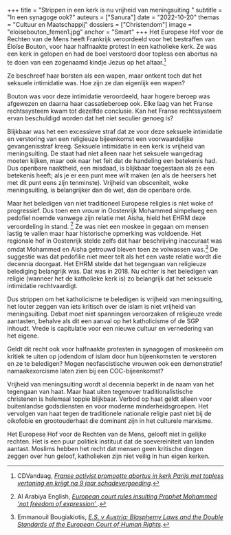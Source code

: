 +++
title = "Strippen in een kerk is nu vrijheid van meningsuiting "
subtitle = "In een synagoge ook?"
auteurs = ["Sanura"]
date = "2022-10-20"
themas = "Cultuur en Maatschappij"
dossiers = ["Christendom"]
image = "eloisebouton_femen1.jpg"
anchor = "Smart"
+++
Het Europese Hof voor de Rechten van de Mens heeft Frankrijk veroordeeld voor het bestraffen van Éloïse Bouton, voor haar halfnaakte protest in een katholieke kerk. Ze was een kerk in gelopen en had de boel verstoord door topless een abortus na te doen van een zogenaamd kindje Jezus op het altaar.[^1]

Ze beschreef haar borsten als een wapen, maar ontkent toch dat het seksuele intimidatie was. Hoe zijn ze dan eigenlijk een wapen?

Bouton was voor deze intimidatie veroordeeld, haar hogere beroep was afgewezen en daarna haar cassatieberoep ook. Elke laag van het Franse rechtssysteem kwam tot dezelfde conclusie. Kan het Franse rechtssysteem ervan beschuldigd worden dat het niet seculier genoeg is?

Blijkbaar was het een excessieve straf dat ze voor deze seksuele intimidatie en verstoring van een religieuze bijeenkomst een voorwaardelijke gevangenisstraf kreeg. Seksuele intimidatie in een kerk is vrijheid van meningsuiting. De staat had niet alleen naar het seksuele wangedrag moeten kijken, maar ook naar het feit dat de handeling een betekenis had. Dus openbare naaktheid, een misdaad, is blijkbaar toegestaan als ze een betekenis heeft; als je er een punt mee wilt maken (en als de heersers het met dit punt eens zijn tenminste). Vrijheid van obsceniteit, woke meningsuiting, is belangrijker dan de wet, dan de openbare orde.

Maar het beledigen van niet traditioneel Europese religies is niet woke of progressief. Dus toen een vrouw in Oostenrijk Mohammed simpelweg een pedofiel noemde vanwege zijn relatie met Aisha, hield het EHRM deze veroordeling in stand. [^2] Ze was niet een moskee in gegaan om mensen lastig te vallen maar haar historische opmerking was voldoende. Het regionale hof in Oostenrijk stelde zelfs dat haar beschrijving inaccuraat was omdat Mohammed en Aisha getrouwd bleven toen ze volwassen was.[^3] De suggestie was dat pedofilie niet meer telt als het een vaste relatie wordt die decennia doorgaat. Het EHRM stelde dat het tegengaan van religieuze belediging belangrijk was. Dat was in 2018. Nu echter is het beledigen van religie (wanneer het de katholieke kerk is) zo belangrijk dat het seksuele intimidatie rechtvaardigt.

Dus strippen om het katholicisme te beledigen is vrijheid van meningsuiting, het louter zeggen van iets kritisch over de islam is niet vrijheid van meningsuiting. Debat moet niet spanningen veroorzaken of religieuze vrede aantasten, behalve als dit een aanval op het katholicisme of de SGP inhoudt. Vrede is capitulatie voor een nieuwe cultuur en vernedering van het eigene.

Geldt dit recht ook voor halfnaakte protesten in synagogen of moskeeën om kritiek te uiten op jodendom of islam door hun bijeenkomsten te verstoren en ze te beledigen? Mogen neofascistische vrouwen ook een demonstratief namaakexorcisme laten zien bij een COC-bijeenkomst?

Vrijheid van meningsuiting wordt al decennia beperkt in de naam van het tegengaan van haat. Maar haat uiten tegenover traditionalistische christenen is helemaal toppie blijkbaar. Verbod op haat geldt alleen voor buitenlandse godsdiensten en voor moderne minderheidsgroepen. Het vervolgen van haat tegen de traditionele nationale religie past niet bij de oikofobie en grootouderhaat die dominant zijn in het culturele marxisme.

Het Europese Hof voor de Rechten van de Mens, gelooft niet in gelijke rechten. Het is een puur politiek instituut dat de soevereiniteit van landen aantast. Moslims hebben het recht dat mensen geen kritische dingen zeggen over hun geloof, katholieken zijn niet veilig in hun eigen kerken.

[^1]: CDVandaag, *[Franse activist promootte abortus in kerk Parijs met topless vertoning en krijgt na 9 jaar schadevergoeding](https://cvandaag.nl/93060-franse-activist-promootte-abortus-in-kerk-parijs-met-topless-vertoning-en-krijgt-na-9-jaar-schadevergoeding)*.
[^2]: Al Arabiya English, *[European court rules insulting Prophet Mohammed ‘not freedom of expression’
](https://english.alarabiya.net/features/2018/10/25/European-court-rules-insulting-Prophet-Mohammed-not-freedom-of-expression-)*.
[^3]: Emmanouil Bougiakiotis, *[E.S. v Austria: Blasphemy Laws and the Double Standards of the European Court of Human Rights](https://ukconstitutionallaw.org/2018/11/22/emmanouil-bougiakiotis-e-s-v-austria-blasphemy-laws-and-the-double-standards-of-the-european-court-of-human-rights/)*.